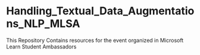 # Handling_Textual_Data_Augmentations_NLP_MLSA
This Repository Contains resources for the event organized in Microsoft Learn Student Ambassadors 
